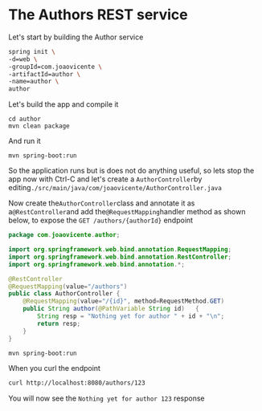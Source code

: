 # The Authors REST service

Let's start by building the Author service

```bash
spring init \ 
-d=web \
-groupId=com.joaovicente \
-artifactId=author \
-name=author \
author
```

Let's build the app and compile it

```
cd author
mvn clean package
```

And run it

```
mvn spring-boot:run
```

So the application runs but is does not do anything useful, so lets stop the app now with Ctrl-C and let's create a `AuthorController`by editing`./src/main/java/com/joaovicente/AuthorController.java`

Now create the`AuthorController`class and annotate it as a`@RestController`and add the`@RequestMapping`handler method as shown below, to expose the `GET /authors/{authorId}` endpoint

```java
package com.joaovicente.author;

import org.springframework.web.bind.annotation.RequestMapping;
import org.springframework.web.bind.annotation.RestController;
import org.springframework.web.bind.annotation.*;

@RestController
@RequestMapping(value="/authors")
public class AuthorController {
    @RequestMapping(value="/{id}", method=RequestMethod.GET)
    public String author(@PathVariable String id)   {
        String resp = "Nothing yet for author " + id + "\n";
        return resp;
    }
}
```

```bash
mvn spring-boot:run
```

When you curl the endpoint

```bash
curl http://localhost:8080/authors/123
```

You will now see the `Nothing yet for author 123` response

